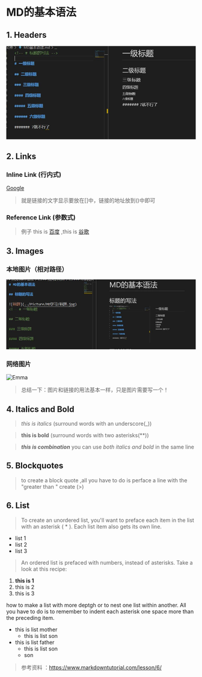 # **MD的基本语法**

## 1. **Headers**

![标题](../Picture/MD学习/标题.jpg)
<!-- # 一级标题

## 二级标题

### 三级标题

#### 四级标题

##### 五级标题

###### 六级标题

####### 7就不行了 -->

## 2. **Links**

### Inline Link (行内式)

[Google](http://www.google.com)

> 就是链接的文字显示要放在[]中，链接的地址放到()中即可

### Reference Link (参数式)

[Baidu]: http://www.baidu.com
[Google]: http://www.google.com

>例子 this is [百度][Baidu] ,this is [谷歌][Google]

## 3. **Images**

### 本地图片（相对路径）

![标题](../Picture/MD学习/本地图片.jpg)

### 网络图片

![Emma][emma]

> 总结一下：图片和链接的用法基本一样，只是图片需要写一个！

[emma]: https://gimg2.baidu.com/image_search/src=http%3A%2F%2Fb-ssl.duitang.com%2Fuploads%2Fitem%2F201903%2F09%2F20190309104419_3GRKk.jpeg&refer=http%3A%2F%2Fb-ssl.duitang.com&app=2002&size=f9999,10000&q=a80&n=0&g=0n&fmt=jpeg?sec=1637137316&t=21315da1155909024886f52c8326e004

## **4. Italics and Bold**

> _this is italics_ (surround words with an underscore(_))

> **this is bold** (surround words with two asterisks(**))

> **_this is combination_** you can use _both italics and bold_ in the same line

## **5. Blockquotes**

>to create a block quote ,all you have to do is perface a line with the "greater than " create (>)

## **6. List**

> To create an unordered list, you'll want to preface each item in the list with an asterisk ( * ). Each list item also gets its own line.

* list 1
* list 2
* list 3

> An ordered list is prefaced with numbers, instead of asterisks. Take a look at this recipe:

1. **this is 1**
2. this is 2
3. this is 3

how to make a list with more deptgh or to nest one list within another.
All you have to do is to remember to indent each asterisk one space more than the preceding item.

* this is list mother
  * this is list son
* this is list  father
  * this is list son
  * son

> 参考资料 ：https://www.markdowntutorial.com/lesson/6/
